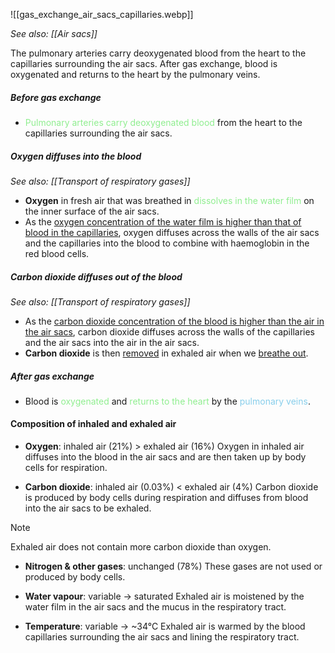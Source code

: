 ![[gas_exchange_air_sacs_capillaries.webp]]

*See also: [[Air sacs]]*

The pulmonary arteries carry deoxygenated blood from the heart to the capillaries surrounding the air sacs. After gas exchange, blood is oxygenated and returns to the heart by the pulmonary veins.

##### Before gas exchange
- <span style="color: lightgreen">Pulmonary arteries carry deoxygenated blood</span> from the heart to the capillaries surrounding the air sacs.

##### Oxygen diffuses into the blood
*See also: [[Transport of respiratory gases]]*
- **Oxygen** in fresh air that was breathed in <span style="color: lightgreen">dissolves in the water film</span> on the inner surface of the air sacs.
- As the <u>oxygen concentration of the water film is higher than that of blood in the capillaries</u>, oxygen diffuses across the walls of the air sacs and the capillaries into the blood to combine with haemoglobin in the red blood cells.

##### Carbon dioxide diffuses out of the blood
*See also: [[Transport of respiratory gases]]*
- As the <u>carbon dioxide concentration of the blood is higher than the air in the air sacs</u>, carbon dioxide diffuses across the walls of the capillaries and the air sacs into the air in the air sacs.
- **Carbon dioxide** is then <u>removed</u> in exhaled air when we <u>breathe out</u>.

##### After gas exchange
- Blood is <span style="color: lightgreen">oxygenated</span> and <span style="color: lightgreen">returns to the heart</span> by the <span style="color: skyblue">pulmonary veins</span>.

#### Composition of inhaled and exhaled air

- **Oxygen**: inhaled air (21%) > exhaled air (16%)
  Oxygen in inhaled air diffuses into the blood in the air sacs and are then taken up by body cells for respiration.

- **Carbon dioxide**: inhaled air (0.03%) < exhaled air (4%)
  Carbon dioxide is produced by body cells during respiration and diffuses from blood into the air sacs to be exhaled.

> [!note]
> Exhaled air does not contain more carbon dioxide than oxygen.

- **Nitrogen & other gases**: unchanged (78%)
  These gases are not used or produced by body cells.

- **Water vapour**: variable → saturated
  Exhaled air is moistened by the water film in the air sacs and the mucus in the respiratory tract.

- **Temperature**: variable → ~34°C
  Exhaled air is warmed by the blood capillaries surrounding the air sacs and lining the respiratory tract.
